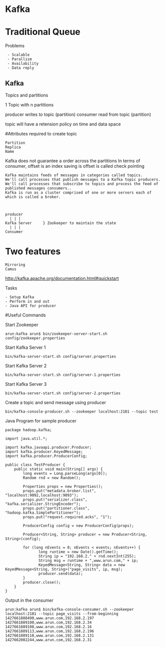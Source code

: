 # Kafka

# Traditional Queue
Problems
```
 - Scalable
 - Parallism
 - Availability
 - Data reply
 ```
## Kafka

Topics and partitions

1 Topic with n partitions

producer writes to topic (partition)
consumer read from topic (partition)

topic will have a retension policy on time and data space

#Attributes required to create topic

```
Partition
Replica
Name
```

Kafka does not guarantee a order across the partitions
In terms of consumer, offset is an index
saving is offset is called check pointing

```
Kafka maintains feeds of messages in categories called topics.
We'll call processes that publish messages to a Kafka topic producers.
We'll call processes that subscribe to topics and process the feed of published messages consumers..
Kafka is run as a cluster comprised of one or more servers each of which is called a broker.



producer
  | | |
Kafka Server     } Zookeeper to maintain the state
  | | |
Consumer  

```

# Two features

```
Mirroring
Camus
```
http://kafka.apache.org/documentation.html#quickstart

Tasks
```
- Setup Kafka
- Perform in and out
- Java API for producer
```


#Useful Commands

Start Zookeeper

```
arun:kafka arun$ bin/zookeeper-server-start.sh config/zookeeper.properties

```

Start Kafka Server 1

```
bin/kafka-server-start.sh config/server.properties
```

Start Kafka Server 2

```
bin/kafka-server-start.sh config/server-1.properties
```

Start Kafka Server 3

```
bin/kafka-server-start.sh config/server-2.properties
```

Create a topic and send message using producer

```
bin/kafka-console-producer.sh --zookeeper localhost:2181 --topic test
```

Java Program for sample producer

```
package hadoop.kafka;

import java.util.*;

import kafka.javaapi.producer.Producer;
import kafka.producer.KeyedMessage;
import kafka.producer.ProducerConfig;
 
public class TestProducer {
    public static void main(String[] args) {
        long events = Long.parseLong(args[0]);
        Random rnd = new Random();
 
        Properties props = new Properties();
        props.put("metadata.broker.list", "localhost:9092,localhost:9093");
        props.put("serializer.class", "kafka.serializer.StringEncoder");
        props.put("partitioner.class", "hadoop.kafka.SimplePartitioner");
        props.put("request.required.acks", "1");
 
        ProducerConfig config = new ProducerConfig(props);
 
        Producer<String, String> producer = new Producer<String, String>(config);
 
        for (long nEvents = 0; nEvents < events; nEvents++) { 
               long runtime = new Date().getTime();  
               String ip = "192.168.2." + rnd.nextInt(255); 
               String msg = runtime + ",www.arun.com," + ip; 
               KeyedMessage<String, String> data = new KeyedMessage<String, String>("page_visits", ip, msg);
               producer.send(data);
        }
        producer.close();
    }
}
```

Output in the consumer

```
arun:kafka arun$ bin/kafka-console-consumer.sh --zookeeper localhost:2181 --topic page_visits --from-beginning
1427661888490,www.arun.com,192.168.2.197
1427661889100,www.arun.com,192.168.2.34
1427661889108,www.arun.com,192.168.2.16
1427661889113,www.arun.com,192.168.2.196
1427661889118,www.arun.com,192.168.2.131
1427662002244,www.arun.com,192.168.2.31
```
